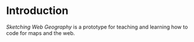 Introduction
=======

*Sketching Web Geography* is a prototype for teaching and learning how to code for maps and the web. 
